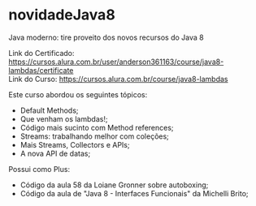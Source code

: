 # novidadeJava8

Java moderno: tire proveito dos novos recursos do Java 8

Link do Certificado: https://cursos.alura.com.br/user/anderson361163/course/java8-lambdas/certificate <br>
Link do Curso: https://cursos.alura.com.br/course/java8-lambdas

Este curso abordou os seguintes tópicos:

* Default Methods;
* Que venham os lambdas!;
* Código mais sucinto com Method references;
* Streams: trabalhando melhor com coleções; 
* Mais Streams, Collectors e APIs;  
* A nova API de datas;

Possui como Plus:

* Código da aula 58 da Loiane Gronner sobre autoboxing;
* Código da aula de "Java 8 - Interfaces Funcionais" da Michelli Brito;

